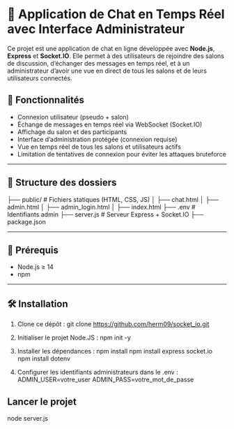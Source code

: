 # 💬 Application de Chat en Temps Réel avec Interface Administrateur

Ce projet est une application de chat en ligne développée avec **Node.js**, **Express** et **Socket.IO**. Elle permet à des utilisateurs de rejoindre des salons de discussion, d’échanger des messages en temps réel, et à un administrateur d’avoir une vue en direct de tous les salons et de leurs utilisateurs connectés.

## 🚀 Fonctionnalités

- Connexion utilisateur (pseudo + salon)
- Échange de messages en temps réel via WebSocket (Socket.IO)
- Affichage du salon et des participants
- Interface d’administration protégée (connexion requise)
- Vue en temps réel de tous les salons et utilisateurs actifs
- Limitation de tentatives de connexion pour éviter les attaques bruteforce

---

## 📁 Structure des dossiers

├── public/ # Fichiers statiques (HTML, CSS, JS)
│ ├── chat.html
│ ├── admin.html
│ ├── admin_login.html
│ ├── index.html
├── .env # Identifiants admin
├── server.js # Serveur Express + Socket.IO
├── package.json


---

## 🔧 Prérequis

- Node.js ≥ 14
- npm

---

## 🛠️ Installation

1. Clone ce dépôt :
   git clone https://github.com/herm09/socket_io.git

2. Initialiser le projet Node.JS :
  npm init -y

3. Installer les dépendances :
    npm install
    npm install express socket.io
    npm install dotenv

4. Configurer les identifiants administrateurs dans le .env :
  ADMIN_USER=votre_user
  ADMIN_PASS=votre_mot_de_passe

## Lancer le projet

node server.js